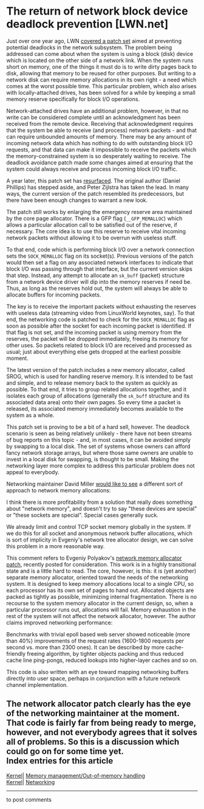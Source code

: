 # The return of network block device deadlock prevention [LWN.net]

Just over one year ago, LWN [covered a patch set](http://lwn.net/Articles/146689/) aimed at preventing potential deadlocks in the network subsystem. The problem being addressed can come about when the system is using a block (disk) device which is located on the other side of a network link. When the system runs short on memory, one of the things it must do is to write dirty pages back to disk, allowing that memory to be reused for other purposes. But writing to a network disk can require memory allocations in its own right - a need which comes at the worst possible time. This particular problem, which also arises with locally-attached drives, has been solved for a while by keeping a small memory reserve specifically for block I/O operations. 

Network-attached drives have an additional problem, however, in that no write can be considered complete until an acknowledgment has been received from the remote device. Receiving that acknowledgment requires that the system be able to receive (and process) network packets - and that can require unbounded amounts of memory. There may be any amount of incoming network data which has nothing to do with outstanding block I/O requests, and that data can make it impossible to receive the packets which the memory-constrained system is so desperately waiting to receive. The deadlock avoidance patch made some changes aimed at ensuring that the system could always receive and process incoming block I/O traffic. 

A year later, this patch set has [resurfaced](http://lwn.net/Articles/195308/). The original author (Daniel Phillips) has stepped aside, and Peter Zijlstra has taken the lead. In many ways, the current version of the patch resembled its predecessors, but there have been enough changes to warrant a new look. 

The patch still works by enlarging the emergency reserve area maintained by the core page allocator. There is a GFP flag (`__GFP_MEMALLOC`) which allows a particular allocation call to be satisfied out of the reserve, if necessary. The core idea is to use this reserve to receive vital incoming network packets without allowing it to be overrun with useless stuff. 

To that end, code which is performing block I/O over a network connection sets the `SOCK_MEMALLOC` flag on its socket(s). Previous versions of the patch would then set a flag on any associated network interfaces to indicate that block I/O was passing through that interface, but the current version skips that step. Instead, any attempt to allocate an `sk_buff` (packet) structure from a network device driver will dip into the memory reserves if need be. Thus, as long as the reserves hold out, the system will always be able to allocate buffers for incoming packets. 

The key is to receive the important packets without exhausting the reserves with useless data (streaming video from LinuxWorld keynotes, say). To that end, the networking code is patched to check for the `SOCK_MEMALLOC` flag as soon as possible after the socket for each incoming packet is identified. If that flag is not set, and the incoming packet is using memory from the reserves, the packet will be dropped immediately, freeing its memory for other uses. So packets related to block I/O are received and processed as usual; just about everything else gets dropped at the earliest possible moment. 

The latest version of the patch includes a new memory allocator, called SROG, which is used for handling reserve memory. It is intended to be fast and simple, and to release memory back to the system as quickly as possible. To that end, it tries to group related allocations together, and it isolates each group of allocations (generally the `sk_buff` structure and its associated data area) onto their own pages. So every time a packet is released, its associated memory immediately becomes available to the system as a whole. 

This patch set is proving to be a bit of a hard sell, however. The deadlock scenario is seen as being relatively unlikely - there have not been streams of bug reports on this topic - and, in most cases, it can be avoided simply by swapping to a local disk. The set of systems whose owners can afford fancy network storage arrays, but where those same owners are unable to invest in a local disk for swapping, is thought to be small. Making the networking layer more complex to address this particular problem does not appeal to everybody. 

Networking maintainer David Miller [would like to see](/Articles/195430/) a different sort of approach to network memory allocations: 

I think there is more profitability from a solution that really does something about "network memory", and doesn't try to say "these devices are special" or "these sockets are special". Special cases generally suck. 

We already limit and control TCP socket memory globally in the system. If we do this for all socket and anonymous network buffer allocations, which is sort of implicity in Evgeniy's network tree allocator design, we can solve this problem in a more reasonable way. 

This comment refers to Evgeniy Polyakov's [network memory allocator patch](http://lwn.net/Articles/195292/), recently posted for consideration. This work is in a highly transitional state and is a little hard to read. The core, however, is this: it is (yet another) separate memory allocator, oriented toward the needs of the networking system. It is designed to keep memory allocations local to a single CPU, so each processor has its own set of pages to hand out. Allocated objects are packed as tightly as possible, minimizing internal fragmentation. There is no recourse to the system memory allocator in the current design, so, when a particular processor runs out, allocations will fail. Memory exhaustion in the rest of the system will not affect the network allocator, however. The author claims improved networking performance: 

Benchmarks with trivial epoll based web server showed noticeable (more than 40%) improvements of the request rates (1600-1800 requests per second vs. more than 2300 ones). It can be described by more cache-friendly freeing algorithm, by tighter objects packing and thus reduced cache line ping-pongs, reduced lookups into higher-layer caches and so on. 

This code is also written with an eye toward mapping networking buffers directly into user space, perhaps in conjunction with a future network channel implementation. 

The network allocator patch clearly has the eye of the networking maintainer at the moment. That code is fairly far from being ready to merge, however, and not everybody agrees that it solves all of problems. So this is a discussion which could go on for some time yet.  
Index entries for this article  
---  
[Kernel](/Kernel/Index)| [Memory management/Out-of-memory handling](/Kernel/Index#Memory_management-Out-of-memory_handling)  
[Kernel](/Kernel/Index)| [Networking](/Kernel/Index#Networking)  
  


* * *

to post comments 
